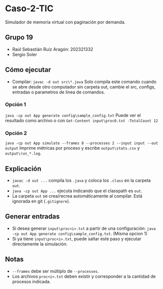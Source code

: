 # Caso-2-TIC
Simulador de memoria virtual con paginación por demanda.

## Grupo 19
- Raúl Sebastián Ruiz Aragón: 202321332
- Sergio Soler

## Cómo ejecutar
- Compilar: `javac -d out src\*.java`
    Solo compila este comando cuando se abre desde otro computador sin carpeta out, cambie el src, configs, entradas o parametros de linea de comandos.

### Opción 1
`java -cp out App generate config\sample_config.txt`
Puede ver el resultado como archivo o con `Get-Content input\proc0.txt -TotalCount 12`

### Opción 2
`java -cp out App simulate --frames 8 --processes 2 --input input --out output`
Imprime métricas por proceso y escribe `output\stats.csv` y `output\run_*.log`.

## Explicación
- `javac -d out ...` compila los `.java` y coloca los `.class` en la carpeta `out`.
- `java -cp out App ...` ejecuta indicando que el classpath es `out`.
- La carpeta `out` se crea/recrea automáticamente al compilar. Está ignorada en git (`.gitignore`).

## Generar entradas
- Si desea generar `input\proc<i>.txt` a partir de una configuración: `java -cp out App generate config\sample_config.txt`. (Misma opcion 1)
- Si ya tiene `input\proc<i>.txt`, puede saltar este paso y ejecutar directamente la simulación.

## Notas
- `--frames` debe ser múltiplo de `--processes`.
- Los archivos `proc<i>.txt` deben existir y corresponder a la cantidad de procesos indicada.